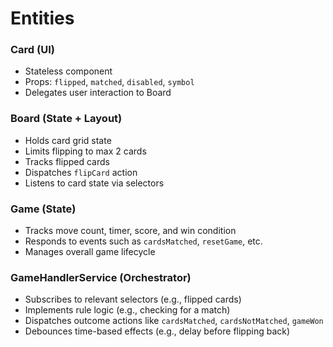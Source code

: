 # Entities

### Card (UI)
- Stateless component
- Props: `flipped`, `matched`, `disabled`, `symbol`
- Delegates user interaction to Board

### Board (State + Layout)
- Holds card grid state
- Limits flipping to max 2 cards
- Tracks flipped cards
- Dispatches `flipCard` action
- Listens to card state via selectors

### Game (State)
- Tracks move count, timer, score, and win condition
- Responds to events such as `cardsMatched`, `resetGame`, etc.
- Manages overall game lifecycle

### GameHandlerService (Orchestrator)
- Subscribes to relevant selectors (e.g., flipped cards)
- Implements rule logic (e.g., checking for a match)
- Dispatches outcome actions like `cardsMatched`, `cardsNotMatched`, `gameWon`
- Debounces time-based effects (e.g., delay before flipping back)
